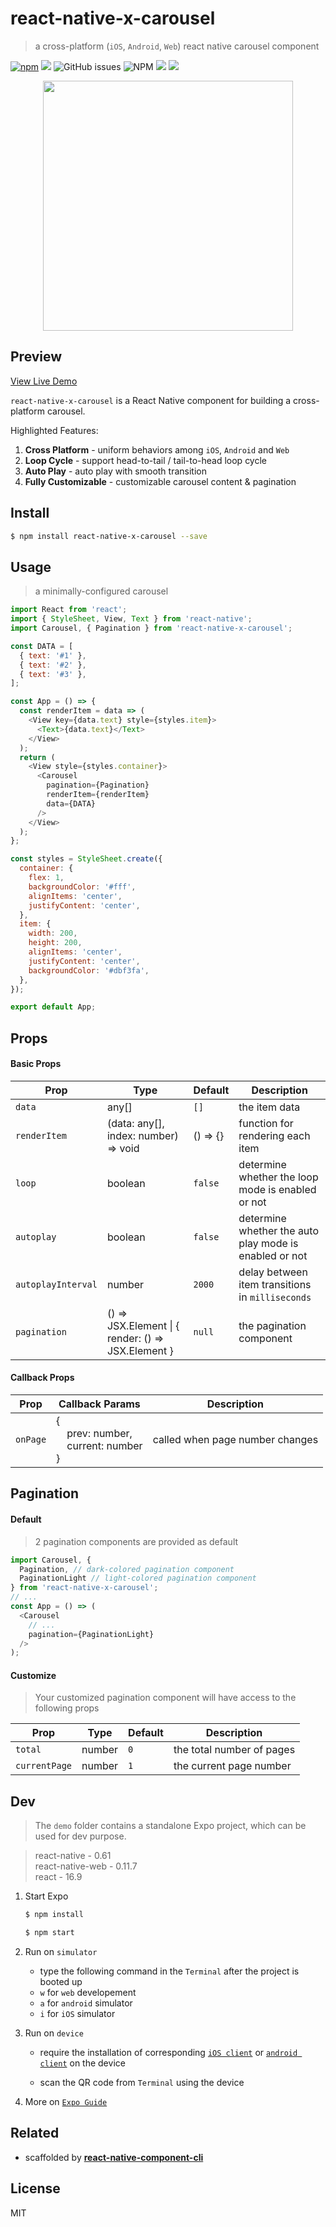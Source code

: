 # react-native-x-carousel
> a cross-platform (`iOS`, `Android`, `Web`) react native carousel component
  

[![npm](https://img.shields.io/npm/v/react-native-x-carousel.svg?style=flat-square)](https://www.npmjs.com/package/react-native-x-carousel) ![](https://img.shields.io/travis/yuanfux/react-native-x-carousel/master.svg?style=flat-square) ![GitHub issues](https://img.shields.io/github/issues/yuanfux/react-native-x-carousel.svg?style=flat-square) ![NPM](https://img.shields.io/npm/l/react-native-hsv-color-picker.svg?style=flat-square) ![](https://img.shields.io/badge/PRs-welcome-brightgreen.svg?style=flat-square) ![](https://img.shields.io/maintenance/yes/2020.svg?style=flat-square)



<p align="center">

<img  width="400"  src="https://user-images.githubusercontent.com/6414178/74084331-090d0c80-4aa9-11ea-90d6-c7b74e86b75d.gif">

</p>



## Preview
[View Live Demo](https://snack.expo.io/@fuyuanx/react-native-x-carousel)

`react-native-x-carousel` is a React Native component for building a cross-platform carousel.

Highlighted Features:

1. **Cross Platform** - uniform behaviors among `iOS`, `Android` and `Web`
2. **Loop Cycle** - support head-to-tail / tail-to-head loop cycle
4. **Auto Play** - auto play with smooth transition
5. **Fully Customizable** - customizable carousel content & pagination

## Install
```bash
$ npm install react-native-x-carousel --save
```

## Usage
> a minimally-configured carousel
```js
import React from 'react';
import { StyleSheet, View, Text } from 'react-native';
import Carousel, { Pagination } from 'react-native-x-carousel';

const DATA = [
  { text: '#1' },
  { text: '#2' },
  { text: '#3' },
];

const App = () => {
  const renderItem = data => (
    <View key={data.text} style={styles.item}>
      <Text>{data.text}</Text>
    </View>
  );
  return (
    <View style={styles.container}>
      <Carousel
        pagination={Pagination}
        renderItem={renderItem}
        data={DATA}
      />
    </View>
  );
};

const styles = StyleSheet.create({
  container: {
    flex: 1,
    backgroundColor: '#fff',
    alignItems: 'center',
    justifyContent: 'center',
  },
  item: {
    width: 200,
    height: 200,
    alignItems: 'center',
    justifyContent: 'center',
    backgroundColor: '#dbf3fa',
  },
});

export default App;
```

## Props
#### Basic Props
| Prop | Type | Default | Description |
|--|--|--| -- |
| `data` | any[]  | `[]` |  the item data  |
| `renderItem` | (data: any[], index: number) => void  | () => {} | function for rendering each item  |
| `loop` | boolean  | `false` | determine whether the loop mode is enabled or not |
| `autoplay` | boolean  | `false` | determine whether the auto play mode is enabled or not |
| `autoplayInterval` | number  | `2000` | delay between item transitions in `milliseconds`  |
| `pagination` | () => JSX.Element &#124; { render: () => JSX.Element } | `null` | the pagination component  |

#### Callback Props
| Prop | Callback Params | Description |
|--|--| -- |
| `onPage` | {<br>&nbsp;&nbsp;&nbsp;&nbsp;prev: number,<br>&nbsp;&nbsp;&nbsp;&nbsp;current: number<br>} | called when page number changes |

## Pagination
#### Default
> 2 pagination components are provided as default
```js
import Carousel, {
  Pagination, // dark-colored pagination component
  PaginationLight // light-colored pagination component
} from 'react-native-x-carousel';
// ...
const App = () => (
  <Carousel
    // ...
    pagination={PaginationLight}
  />
);
```

#### Customize
> Your customized pagination component will have access to the following props

| Prop | Type | Default | Description |
|--|--|--| -- |
| `total` | number  | `0` |  the total number of pages  |
| `currentPage` | number  | `1` |  the current page number  |

## Dev
> The `demo` folder contains a standalone Expo project, which can be used for dev purpose.

> react-native - 0.61 <br  />
> react-native-web - 0.11.7 <br />
> react - 16.9

1. Start Expo
	```bash
	$ npm install

	$ npm start
	```

2. Run on `simulator`
	- type the following command in the `Terminal` after the project is booted up
	- `w` for `web` developement
	- `a` for `android` simulator
	- `i` for `iOS` simulator

3. Run on `device`
	- require the installation of corresponding [`iOS client`](https://itunes.apple.com/app/apple-store/id982107779) or [`android client`](https://play.google.com/store/apps/details?id=host.exp.exponent&referrer=www) on the device

	- scan the QR code from `Terminal` using the device

4. More on [`Expo Guide`](https://docs.expo.io/versions/v36.0.0/)

## Related
- scaffolded by [**react-native-component-cli**](https://github.com/yuanfux/react-native-component-cli) 

## License
MIT
